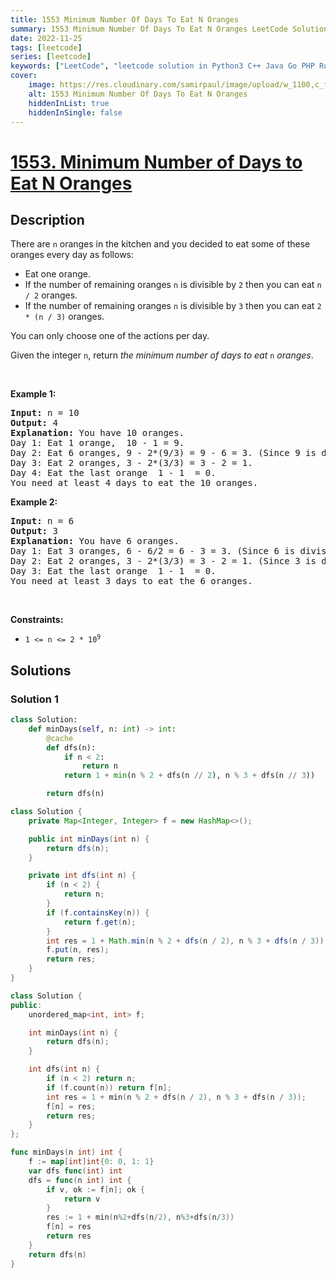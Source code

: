 ```yaml
---
title: 1553 Minimum Number Of Days To Eat N Oranges
summary: 1553 Minimum Number Of Days To Eat N Oranges LeetCode Solution Explained
date: 2022-11-25
tags: [leetcode]
series: [leetcode]
keywords: ["LeetCode", "leetcode solution in Python3 C++ Java Go PHP Ruby Swift TypeScript Rust C# JavaScript C", "1553 Minimum Number Of Days To Eat N Oranges LeetCode Solution Explained in all languages"]
cover:
    image: https://res.cloudinary.com/samirpaul/image/upload/w_1100,c_fit,co_rgb:FFFFFF,l_text:Arial_75_bold:1553 Minimum Number Of Days To Eat N Oranges - Solution Explained/problem-solving.webp
    alt: 1553 Minimum Number Of Days To Eat N Oranges
    hiddenInList: true
    hiddenInSingle: false
---
```



# [1553. Minimum Number of Days to Eat N Oranges](https://leetcode.com/problems/minimum-number-of-days-to-eat-n-oranges)


## Description

<p>There are <code>n</code> oranges in the kitchen and you decided to eat some of these oranges every day as follows:</p>

<ul>
	<li>Eat one orange.</li>
	<li>If the number of remaining oranges <code>n</code> is divisible by <code>2</code> then you can eat <code>n / 2</code> oranges.</li>
	<li>If the number of remaining oranges <code>n</code> is divisible by <code>3</code> then you can eat <code>2 * (n / 3)</code> oranges.</li>
</ul>

<p>You can only choose one of the actions per day.</p>

<p>Given the integer <code>n</code>, return <em>the minimum number of days to eat</em> <code>n</code> <em>oranges</em>.</p>

<p>&nbsp;</p>
<p><strong class="example">Example 1:</strong></p>

<pre>
<strong>Input:</strong> n = 10
<strong>Output:</strong> 4
<strong>Explanation:</strong> You have 10 oranges.
Day 1: Eat 1 orange,  10 - 1 = 9.  
Day 2: Eat 6 oranges, 9 - 2*(9/3) = 9 - 6 = 3. (Since 9 is divisible by 3)
Day 3: Eat 2 oranges, 3 - 2*(3/3) = 3 - 2 = 1. 
Day 4: Eat the last orange  1 - 1  = 0.
You need at least 4 days to eat the 10 oranges.
</pre>

<p><strong class="example">Example 2:</strong></p>

<pre>
<strong>Input:</strong> n = 6
<strong>Output:</strong> 3
<strong>Explanation:</strong> You have 6 oranges.
Day 1: Eat 3 oranges, 6 - 6/2 = 6 - 3 = 3. (Since 6 is divisible by 2).
Day 2: Eat 2 oranges, 3 - 2*(3/3) = 3 - 2 = 1. (Since 3 is divisible by 3)
Day 3: Eat the last orange  1 - 1  = 0.
You need at least 3 days to eat the 6 oranges.
</pre>

<p>&nbsp;</p>
<p><strong>Constraints:</strong></p>

<ul>
	<li><code>1 &lt;= n &lt;= 2 * 10<sup>9</sup></code></li>
</ul>

## Solutions

### Solution 1

<!-- tabs:start -->

```python
class Solution:
    def minDays(self, n: int) -> int:
        @cache
        def dfs(n):
            if n < 2:
                return n
            return 1 + min(n % 2 + dfs(n // 2), n % 3 + dfs(n // 3))

        return dfs(n)
```

```java
class Solution {
    private Map<Integer, Integer> f = new HashMap<>();

    public int minDays(int n) {
        return dfs(n);
    }

    private int dfs(int n) {
        if (n < 2) {
            return n;
        }
        if (f.containsKey(n)) {
            return f.get(n);
        }
        int res = 1 + Math.min(n % 2 + dfs(n / 2), n % 3 + dfs(n / 3));
        f.put(n, res);
        return res;
    }
}
```

```cpp
class Solution {
public:
    unordered_map<int, int> f;

    int minDays(int n) {
        return dfs(n);
    }

    int dfs(int n) {
        if (n < 2) return n;
        if (f.count(n)) return f[n];
        int res = 1 + min(n % 2 + dfs(n / 2), n % 3 + dfs(n / 3));
        f[n] = res;
        return res;
    }
};
```

```go
func minDays(n int) int {
	f := map[int]int{0: 0, 1: 1}
	var dfs func(int) int
	dfs = func(n int) int {
		if v, ok := f[n]; ok {
			return v
		}
		res := 1 + min(n%2+dfs(n/2), n%3+dfs(n/3))
		f[n] = res
		return res
	}
	return dfs(n)
}
```

<!-- tabs:end -->

<!-- end -->
